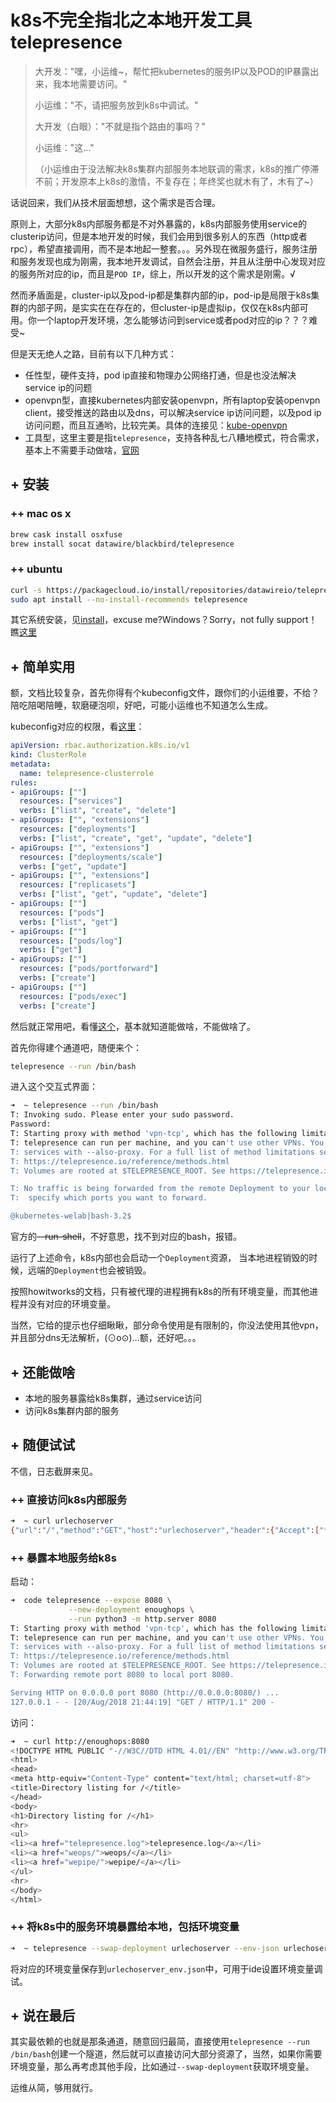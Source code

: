 # k8s不完全指北之本地开发工具telepresence

> 大开发："嘿，小运维~，帮忙把kubernetes的服务IP以及POD的IP暴露出来，我本地需要访问。"
>
> 小运维："不，请把服务放到k8s中调试。"
>
> 大开发（白眼）："不就是指个路由的事吗？"
>
> 小运维："这..."
>
> （小运维由于没法解决k8s集群内部服务本地联调的需求，k8s的推广停滞不前；开发原本上k8s的激情，不复存在；年终奖也就木有了，木有了~）

话说回来，我们从技术层面想想，这个需求是否合理。

原则上，大部分k8s内部服务都是不对外暴露的，k8s内部服务使用service的clusterip访问，但是本地开发的时候，我们会用到很多别人的东西（http或者rpc），希望直接调用，而不是本地起一整套。。。另外现在微服务盛行，服务注册和服务发现也成为刚需，我本地开发调试，自然会注册，并且从注册中心发现对应的服务所对应的ip，而且是`POD IP`，综上，所以开发的这个需求是刚需。√

然而矛盾面是，cluster-ip以及pod-ip都是集群内部的ip，pod-ip是局限于k8s集群的内部子网，是实实在在存在的，但cluster-ip是虚拟ip，仅仅在k8s内部可用。你一个laptop开发环境，怎么能够访问到service或者pod对应的ip？？？难受~

但是天无绝人之路，目前有以下几种方式：

- 任性型，硬件支持，pod ip直接和物理办公网络打通，但是也没法解决service ip的问题
- openvpn型，直接kubernetes内部安装openvpn，所有laptop安装openvpn client，接受推送的路由以及dns，可以解决service ip访问问题，以及pod ip访问问题，而且互通哟，比较完美。具体的连接见：[kube-openvpn](https://github.com/pieterlange/kube-openvpn)
- 工具型，这里主要是指`telepresence`，支持各种乱七八糟地模式，符合需求，基本上不需要手动做啥，[官网](https://www.telepresence.io/)



## + 安装

### ++ mac os x

```bash
brew cask install osxfuse
brew install socat datawire/blackbird/telepresence
```



### ++ ubuntu

```bash
curl -s https://packagecloud.io/install/repositories/datawireio/telepresence/script.deb.sh | sudo bash
sudo apt install --no-install-recommends telepresence
```



其它系统安装，见[install](https://www.telepresence.io/reference/install)，excuse me?Windows？Sorry，not fully support！瞧[这里](https://www.telepresence.io/reference/windows)



## + 简单实用

额，文档比较复杂，首先你得有个kubeconfig文件，跟你们的小运维要，不给？陪吃陪喝陪睡，软磨硬泡呗，好吧，可能小运维也不知道怎么生成。

kubeconfig对应的权限，看[这里](https://www.telepresence.io/reference/connecting)：

```yaml
apiVersion: rbac.authorization.k8s.io/v1
kind: ClusterRole
metadata:
  name: telepresence-clusterrole
rules:
- apiGroups: [""]
  resources: ["services"]
  verbs: ["list", "create", "delete"]
- apiGroups: ["", "extensions"]
  resources: ["deployments"]
  verbs: ["list", "create", "get", "update", "delete"]
- apiGroups: ["", "extensions"]
  resources: ["deployments/scale"]
  verbs: ["get", "update"]
- apiGroups: ["", "extensions"]
  resources: ["replicasets"]
  verbs: ["list", "get", "update", "delete"]
- apiGroups: [""]
  resources: ["pods"]
  verbs: ["list", "get"]
- apiGroups: [""]
  resources: ["pods/log"]
  verbs: ["get"]
- apiGroups: [""]
  resources: ["pods/portforward"]
  verbs: ["create"]
- apiGroups: [""]
  resources: ["pods/exec"]
  verbs: ["create"]
```

然后就正常用吧，看懂[这个](https://www.telepresence.io/discussion/how-it-works)，基本就知道能做啥，不能做啥了。

首先你得建个通道吧，随便来个：

```bash
telepresence --run /bin/bash
```

进入这个交互式界面：

```bash
➜  ~ telepresence --run /bin/bash
T: Invoking sudo. Please enter your sudo password.
Password:
T: Starting proxy with method 'vpn-tcp', which has the following limitations: All processes are affected, only one
T: telepresence can run per machine, and you can't use other VPNs. You may need to add cloud hosts and headless
T: services with --also-proxy. For a full list of method limitations see
T: https://telepresence.io/reference/methods.html
T: Volumes are rooted at $TELEPRESENCE_ROOT. See https://telepresence.io/howto/volumes.html for details.

T: No traffic is being forwarded from the remote Deployment to your local machine. You can use the --expose option to
T:  specify which ports you want to forward.

@kubernetes-welab|bash-3.2$
```

官方的~~--run-shell~~，不好意思，找不到对应的bash，报错。

运行了上述命令，k8s内部也会启动一个`Deployment`资源， 当本地进程销毁的时候，远端的`Deployment`也会被销毁。

按照howitworks的文档，只有被代理的进程拥有k8s的所有环境变量，而其他进程并没有对应的环境变量。

当然，它给的提示也仔细瞅瞅，部分命令使用是有限制的，你没法使用其他vpn，并且部分dns无法解析，(⊙o⊙)…额，还好吧。。。

## + 还能做啥

- 本地的服务暴露给k8s集群，通过service访问
- 访问k8s集群内部的服务



## + 随便试试

不信，日志截屏来见。

### ++ 直接访问k8s内部服务

```bash
➜  ~ curl urlechoserver
{"url":"/","method":"GET","host":"urlechoserver","header":{"Accept":["*/*"],"User-Agent":["curl/7.54.0"]}}
```



### ++ 暴露本地服务给k8s

启动：

```bash
➜  code telepresence --expose 8080 \
             --new-deployment enoughops \
             --run python3 -m http.server 8080
T: Starting proxy with method 'vpn-tcp', which has the following limitations: All processes are affected, only one
T: telepresence can run per machine, and you can't use other VPNs. You may need to add cloud hosts and headless
T: services with --also-proxy. For a full list of method limitations see
T: https://telepresence.io/reference/methods.html
T: Volumes are rooted at $TELEPRESENCE_ROOT. See https://telepresence.io/howto/volumes.html for details.
T: Forwarding remote port 8080 to local port 8080.

Serving HTTP on 0.0.0.0 port 8080 (http://0.0.0.0:8080/) ...
127.0.0.1 - - [20/Aug/2018 21:44:19] "GET / HTTP/1.1" 200 -
```

访问：

```bash
➜  ~ curl http://enoughops:8080
<!DOCTYPE HTML PUBLIC "-//W3C//DTD HTML 4.01//EN" "http://www.w3.org/TR/html4/strict.dtd">
<html>
<head>
<meta http-equiv="Content-Type" content="text/html; charset=utf-8">
<title>Directory listing for /</title>
</head>
<body>
<h1>Directory listing for /</h1>
<hr>
<ul>
<li><a href="telepresence.log">telepresence.log</a></li>
<li><a href="weops/">weops/</a></li>
<li><a href="wepipe/">wepipe/</a></li>
</ul>
<hr>
</body>
</html>
```



### ++ 将k8s中的服务环境暴露给本地，包括环境变量

```bash
➜  ~ telepresence --swap-deployment urlechoserver --env-json urlechoserver_env.json --run /bin/bash
```

将对应的环境变量保存到`urlechoserver_env.json`中，可用于ide设置环境变量调试。



## + 说在最后

其实最依赖的也就是那条通道，随意回归最简，直接使用`telepresence --run /bin/bash`创建一个隧道，然后就可以直接访问大部分资源了，当然，如果你需要环境变量，那么再考虑其他手段，比如通过`--swap-deployment`获取环境变量。

运维从简，够用就行。